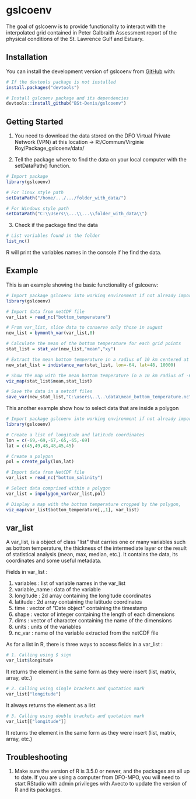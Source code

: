 
# gslcoenv

<!-- badges: start -->
<!-- badges: end -->

The goal of gslcoenv is to provide functionality to interact with the interpolated 
grid contained in Peter Galbraith Assessment report of the physical conditions of 
the St. Lawrence Gulf and Estuary.

## Installation

You can install the development version of gslcoenv from [GitHub](https://github.com/) with:

``` r
# If the devtools package is not installed
install.packages("devtools")

# Install gslcoenv package and its dependencies
devtools::install_github("BSt-Denis/gslcoenv")
```

## Getting Started
1. You need to download the data stored on the DFO Virtual Private Network (VPN)
at this location -> R:/Commun/Virginie Roy/Package_gslcoenv/data/

2. Tell the package where to find the data on your local computer with the 
setDataPath() function.

``` r
# Import package
library(gslcoenv)

# For linux style path
setDataPath("/home/.../.../folder_with_data/")

# For Windows style path
setDataPath("C:\\Users\\...\\...\\folder_with_data\\")
```
3. Check if the package find the data
``` r
# List variables found in the folder
list_nc()
```
R will print the variables names in the console if he find the data.

## Example

This is an example showing the basic functionality of gslcoenv:

``` r
# Import package gslcoenv into working environment if not already imported
library(gslcoenv)

# Import data from netCDF file
var_list = read_nc("bottom_temperature")

# From var_list, slice data to conserve only those in august
new_list = bymonth_var(var_list,8)

# Calculate the mean of the bottom temperature for each grid points 
stat_list = stat_var(new_list,"mean","xy")

# Extract the mean bottom temperature in a radius of 10 km centered at -64 W and 48 N
new_stat_list = indistance_var(stat_list, lon=-64, lat=48, 10000)

# Show the map with the mean bottom temperature in a 10 km radius of -64 W and 48 N
viz_map(stat_list$mean,stat_list)

# Save the data in a netcdf files
save_var(new_stat_list,"C:\users\..\..\data\mean_bottom_temperature.nc")
```

This another example show how to select data that are inside a polygon
``` r
# Import package gslcoenv into working environment if not already imported
library(gslcoenv)

# Create a list of longitude and latitude coordinates
lon = c(-69,-69,-67,-65,-65,-69)
lat = c(45,49,48,48,45,45)

# Create a polygon
pol = create_poly(lon,lat)

# Import data from NetCDF file
var_list = read_nc("bottom_salinity")

# Select data comprised within a polygon
var_list = inpolygon_var(var_list,pol)

# Display a map with the bottom temperature cropped by the polygon,
viz_map(var_list$bottom_temperature[,,1], var_list)

```

## var_list 
A var_list, is a object of class "list" that carries one or many variables such as bottom temperature, the thickness of the intermediate layer or the result of statistical analysis (mean, max, median, etc.). It contains the data, its coordinates and some useful metadata. 

Fields in var_list : 
1. variables : list of variable names in the var_list
2. variable_name : data of the variable
3. longitude : 2d array containing the longitude coordinates
4. latitude : 2d array containing the latitude coordinates
5. time : vector of "Date object" containing the timestamp
6. shape : vector of integer containing the length of each dimensions
7. dims : vector of character containing the name of the dimensions
8. units : units of the variables
9. nc_var : name of the variable extracted from the netCDF file

As for a list in R, there is three ways to access fields in a var_list : 
``` r
# 1. Calling using $ sign
var_list$longitude
```
It returns the element in the same form as they were insert (list, matrix, array, etc.)

``` r
# 2. Calling using single brackets and quotation mark
var_list["longitude"] 
```
It always returns the element as a list

``` r
# 3. Calling using double brackets and quotation mark
var_list[["longitude"]] 
```
It returns the element in the same form as they were insert (list, matrix, array, etc.)

## Troubleshooting

1. Make sure the version of R is 3.5.0 or newer, and the packages are all up to date. If you are using a computer from DFO-MPO, you will need to start RStudio with admin privileges with Avecto to update the version of R and its packages.
